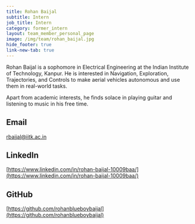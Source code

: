 ```yaml
---
title: Rohan Baijal
subtitle: Intern
job_title: Intern
category: former_intern
layout: team_member_personal_page
image: /img/team/rohan_baijal.jpg
hide_footer: true
link-new-tab: true
---
```


Rohan Baijal is a sophomore in Electrical Engineering at the Indian Institute of Technology, Kanpur. He is interested in Navigation, Exploration, Trajectories, and Controls to make aerial vehicles autonomous and use them in real-world tasks.

Apart from academic interests, he finds solace in playing guitar and listening to music in his free time.

## Email ##
rbaijal@iitk.ac.in

## LinkedIn ## 
[https://www.linkedin.com/in/rohan-baijal-10009baa/](https://www.linkedin.com/in/rohan-baijal-10009baa/)

## GitHub ##
[https://github.com/rohanblueboybaijal](https://github.com/rohanblueboybaijal)
